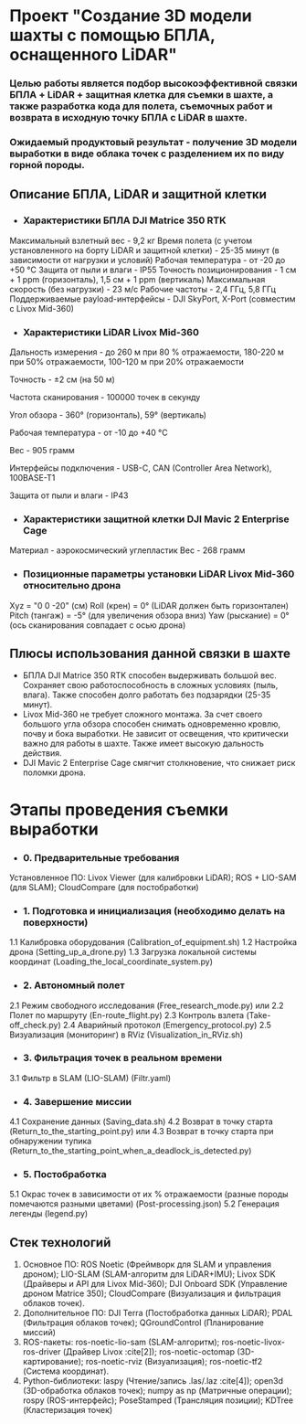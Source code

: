 # Проект "Создание 3D модели шахты с помощью БПЛА, оснащенного LiDAR"
### Целью работы является подбор высокоэффективной связки БПЛА + LiDAR + защитная клетка для съемки в шахте, а также разработка кода для полета, съемочных работ и возврата в исходную точку БПЛА с LiDAR в шахте.
### Ожидаемый продуктовый результат - получение 3D модели выработки в виде облака точек с разделением их по виду горной породы.
## Описание БПЛА, LiDAR и защитной клетки
- ### Характеристики БПЛА DJI Matrice 350 RTK
Максимальный взлетный вес - 9,2 кг
Время полета (с учетом установленного на борту LiDAR и защитной клетки) - 25-35 минут (в зависимости от нагрузки и условий)
Рабочая температура - от -20 до +50 °C
Защита от пыли и влаги - IP55
Точность позиционирования - 1 см + 1 ppm (горизонталь), 1,5 см + 1 ppm (вертикаль)
Максимальная скорость (без нагрузки) - 23 м/с
Рабочие частоты - 2,4 ГГц, 5,8 ГГц
Поддерживаемые payload-интерфейсы - DJI SkyPort, X-Port (совместим с Livox Mid-360)
- ### Характеристики LiDAR Livox Mid-360

Дальность измерения - до 260 м при 80 % отражаемости, 180-220 м при 50% отражаемости, 100-120 м при 20% отражаемости

Точность - ±2 см (на 50 м)

Частота сканирования - 100000 точек в секунду

Угол обзора - 360° (горизонталь), 59° (вертикаль)

Рабочая температура - от -10 до +40 °C

Вес - 905 грамм

Интерфейсы подключения - USB-C, CAN (Controller Area Network), 100BASE-T1

Защита от пыли и влаги - IP43

- ### Характеристики защитной клетки DJI Mavic 2 Enterprise Cage
Материал - аэрокосмический углепластик
Вес - 268 грамм
- ### Позиционные параметры установки LiDAR Livox Mid-360 относительно дрона
Xyz = "0 0 -20" (см)
Roll (крен) = 0° (LiDAR должен быть горизонтален)
Pitch (тангаж) = -5° (для увеличения обзора вниз)
Yaw (рыскание) = 0° (ось сканирования совпадает с осью дрона)
## Плюсы использования данной связки в шахте
- БПЛА DJI Matrice 350 RTK способен выдерживать большой вес. Сохраняет свою работоспособность в сложных условиях (пыль, влага). Также способен долго работать без подзарядки (25-35 минут).
- Livox Mid-360 не требует сложного монтажа. За счет своего большого угла обзора способен снимать одновременно кровлю, почву и бока выработки. Не зависит от освещения, что критически важно для работы в шахте. Также имеет высокую дальность действия.
- DJI Mavic 2 Enterprise Cage смягчит столкновение, что снижает риск поломки дрона.
# Этапы проведения съемки выработки
- ### 0. Предварительные требования
Установленное ПО: Livox Viewer (для калибровки LiDAR); ROS + LIO-SAM (для SLAM); CloudCompare (для постобработки)
- ### 1. Подготовка и инициализация (необходимо делать на поверхности)
1.1 Калибровка оборудования (Calibration_of_equipment.sh)
1.2 Настройка дрона (Setting_up_a_drone.py)
1.3 Загрузка локальной системы координат (Loading_the_local_coordinate_system.py)
- ### 2. Автономный полет
2.1 Режим свободного исследования (Free_research_mode.py)
или
2.2  Полет по маршруту (En-route_flight.py)
2.3 Контроль взлета (Take-off_check.py)
2.4 Аварийный протокол (Emergency_protocol.py)
2.5 Визуализация (мониторинг) в RViz (Visualization_in_RViz.sh)
- ### 3. Фильтрация точек в реальном времени
3.1 Фильтр в SLAM (LIO-SLAM) (Filtr.yaml)
- ### 4. Завершение миссии
4.1 Сохранение данных (Saving_data.sh)
4.2 Возврат в точку старта (Return_to_the_starting_point.py)
или
4.3 Возврат в точку старта при обнаружении тупика (Return_to_the_starting_point_when_a_deadlock_is_detected.py)
- ### 5. Постобработка
5.1 Окрас точек в зависимости от их % отражаемости (разные породы помечаются разными цветами) (Post-processing.json)
5.2 Генерация легенды (legend.py)
## Стек технологий
1. Основное ПО:  ROS Noetic (Фреймворк для SLAM и управления дроном); LIO-SLAM (SLAM-алгоритм для LiDAR+IMU); Livox SDK (Драйверы и API для Livox Mid-360); DJI Onboard SDK (Управление дроном Matrice 350); CloudCompare (Визуализация и фильтрация облаков точек).
2. Дополнительное ПО: DJI Terra (Постобработка данных LiDAR);  PDAL (Фильтрация облаков точек); QGroundControl (Планирование миссий)
3.  ROS-пакеты: ros-noetic-lio-sam (SLAM-алгоритм); ros-noetic-livox-ros-driver (Драйвер Livox :cite[2]); ros-noetic-octomap (3D-картирование); ros-noetic-rviz (Визуализация); ros-noetic-tf2 (Система координат).
4. Python-библиотеки: laspy (Чтение/запись .las/.laz :cite[4]);  open3d (3D-обработка облаков точек);  numpy as np (Матричные операции);  rospy (ROS-интерфейс);  PoseStamped (Трансляция позиции); KDTree (Кластеризация точек)
